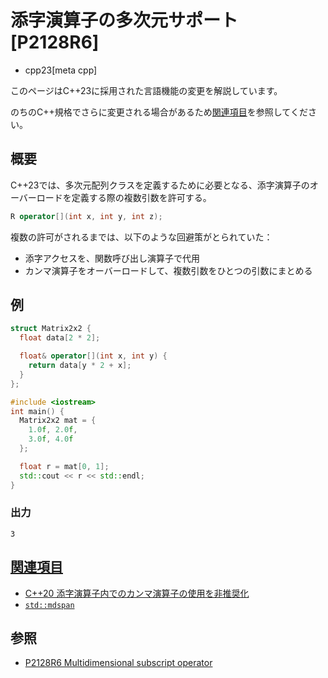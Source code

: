 # 添字演算子の多次元サポート [P2128R6]
* cpp23[meta cpp]

<!-- start lang caution -->

このページはC++23に採用された言語機能の変更を解説しています。

のちのC++規格でさらに変更される場合があるため[関連項目](#relative_page)を参照してください。

<!-- last lang caution -->

## 概要
C++23では、多次元配列クラスを定義するために必要となる、添字演算子のオーバーロードを定義する際の複数引数を許可する。

```cpp
R operator[](int x, int y, int z);
```

複数の許可がされるまでは、以下のような回避策がとられていた：

- 添字アクセスを、関数呼び出し演算子で代用
- カンマ演算子をオーバーロードして、複数引数をひとつの引数にまとめる


## 例
```cpp example
struct Matrix2x2 {
  float data[2 * 2];

  float& operator[](int x, int y) {
    return data[y * 2 + x];
  }
};

#include <iostream>
int main() {
  Matrix2x2 mat = {
    1.0f, 2.0f,
    3.0f, 4.0f
  };

  float r = mat[0, 1];
  std::cout << r << std::endl;
}
```

### 出力
```
3
```

## <a id="relative-page" href="#relative-page">関連項目</a>
- [C++20 添字演算子内でのカンマ演算子の使用を非推奨化](/lang/cpp20/deprecate_uses_of_the_comma_operator_in_subscripting_expressions.md)
- [`std::mdspan`](/reference/mdspan/mdspan.md)


## 参照
- [P2128R6 Multidimensional subscript operator](https://www.open-std.org/jtc1/sc22/wg21/docs/papers/2021/p2128r6.pdf)